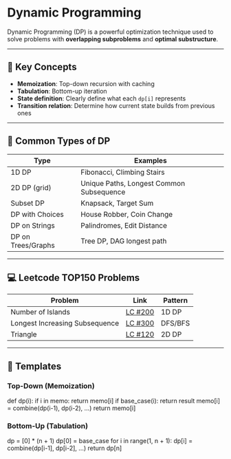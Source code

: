 # Dynamic Programming

Dynamic Programming (DP) is a powerful optimization technique used to solve problems with **overlapping subproblems** and **optimal substructure**.

---

## 🧠 Key Concepts

- **Memoization**: Top-down recursion with caching
- **Tabulation**: Bottom-up iteration
- **State definition**: Clearly define what each `dp[i]` represents
- **Transition relation**: Determine how current state builds from previous ones

---

## 🧰 Common Types of DP

| Type                   | Examples                                      |
|------------------------|-----------------------------------------------|
| 1D DP                  | Fibonacci, Climbing Stairs                    |
| 2D DP (grid)           | Unique Paths, Longest Common Subsequence     |
| Subset DP              | Knapsack, Target Sum                         |
| DP with Choices        | House Robber, Coin Change                    |
| DP on Strings          | Palindromes, Edit Distance                   |
| DP on Trees/Graphs     | Tree DP, DAG longest path                    |

---

## 💻 Leetcode TOP150 Problems

| Problem | Link | Pattern |
|--------|------|---------|
| Number of Islands | [LC #200](https://www.youtube.com/watch?v=ZwhHeUPxiX4) | 1D DP |
| Longest Increasing Subsequence | [LC #300](https://www.youtube.com/watch?v=momssNw_9_0) | DFS/BFS |
| Triangle | [LC #120](https://www.youtube.com/watch?v=S49eEFMY2HI) | 2D DP  |

---

## 📝 Templates

### Top-Down (Memoization)
def dp(i):
    if i in memo:
        return memo[i]
    if base_case(i):
        return result
    memo[i] = combine(dp(i-1), dp(i-2), ...)
    return memo[i]

### Bottom-Up (Tabulation)
dp = [0] * (n + 1)
dp[0] = base_case
for i in range(1, n + 1):
    dp[i] = combine(dp[i-1], dp[i-2], ...)
return dp[n]